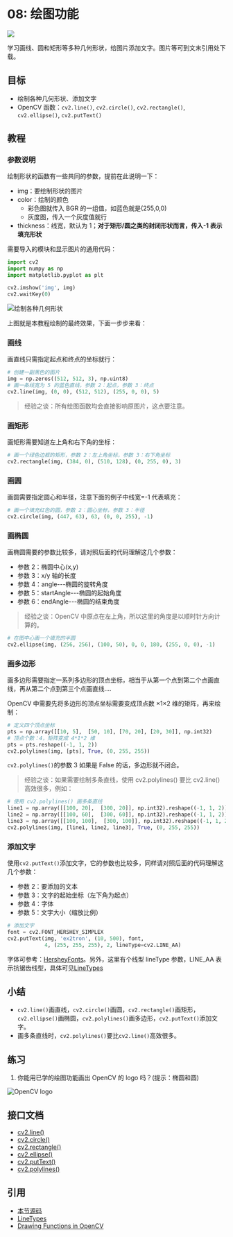 # 08: 绘图功能

![](http://cos.codec.wang/cv2_drawing_functions.jpg)

学习画线、圆和矩形等多种几何形状，给图片添加文字。图片等可到文末引用处下载。

## 目标

- 绘制各种几何形状、添加文字
- OpenCV 函数：`cv2.line()`, `cv2.circle()`, `cv2.rectangle()`, `cv2.ellipse()`, `cv2.putText()`

## 教程

### 参数说明

绘制形状的函数有一些共同的参数，提前在此说明一下：

- img：要绘制形状的图片
- color：绘制的颜色
  - 彩色图就传入 BGR 的一组值，如蓝色就是\(255,0,0\)
  - 灰度图，传入一个灰度值就行
- thickness：线宽，默认为 1；**对于矩形/圆之类的封闭形状而言，传入-1 表示填充形状**

需要导入的模块和显示图片的通用代码：

```python
import cv2
import numpy as np
import matplotlib.pyplot as plt

cv2.imshow('img', img)
cv2.waitKey(0)
```

![绘制各种几何形状](http://cos.codec.wang/cv2_drawing_functions.jpg)

上图就是本教程绘制的最终效果，下面一步步来看：

### 画线

画直线只需指定起点和终点的坐标就行：

```python
# 创建一副黑色的图片
img = np.zeros((512, 512, 3), np.uint8)
# 画一条线宽为 5 的蓝色直线，参数 2：起点，参数 3：终点
cv2.line(img, (0, 0), (512, 512), (255, 0, 0), 5)
```

> 经验之谈：所有绘图函数均会直接影响原图片，这点要注意。

### 画矩形

画矩形需要知道左上角和右下角的坐标：

```python
# 画一个绿色边框的矩形，参数 2：左上角坐标，参数 3：右下角坐标
cv2.rectangle(img, (384, 0), (510, 128), (0, 255, 0), 3)
```

### 画圆

画圆需要指定圆心和半径，注意下面的例子中线宽=-1 代表填充：

```python
# 画一个填充红色的圆，参数 2：圆心坐标，参数 3：半径
cv2.circle(img, (447, 63), 63, (0, 0, 255), -1)
```

### 画椭圆

画椭圆需要的参数比较多，请对照后面的代码理解这几个参数：

- 参数 2：椭圆中心\(x,y\)
- 参数 3：x/y 轴的长度
- 参数 4：angle---椭圆的旋转角度
- 参数 5：startAngle---椭圆的起始角度
- 参数 6：endAngle---椭圆的结束角度

> 经验之谈：OpenCV 中原点在左上角，所以这里的角度是以顺时针方向计算的。

```python
# 在图中心画一个填充的半圆
cv2.ellipse(img, (256, 256), (100, 50), 0, 0, 180, (255, 0, 0), -1)
```

### 画多边形

画多边形需要指定一系列多边形的顶点坐标，相当于从第一个点到第二个点画直线，再从第二个点到第三个点画直线....

OpenCV 中需要先将多边形的顶点坐标需要变成顶点数 ×1×2 维的矩阵，再来绘制：

```python
# 定义四个顶点坐标
pts = np.array([[10, 5],  [50, 10], [70, 20], [20, 30]], np.int32)
# 顶点个数：4，矩阵变成 4*1*2 维
pts = pts.reshape((-1, 1, 2))
cv2.polylines(img, [pts], True, (0, 255, 255))
```

`cv2.polylines()`的参数 3 如果是 False 的话，多边形就不闭合。

> 经验之谈：如果需要绘制多条直线，使用 cv2.polylines\(\) 要比 cv2.line\(\) 高效很多，例如：

```python
# 使用 cv2.polylines() 画多条直线
line1 = np.array([[100, 20],  [300, 20]], np.int32).reshape((-1, 1, 2))
line2 = np.array([[100, 60],  [300, 60]], np.int32).reshape((-1, 1, 2))
line3 = np.array([[100, 100],  [300, 100]], np.int32).reshape((-1, 1, 2))
cv2.polylines(img, [line1, line2, line3], True, (0, 255, 255))
```

### 添加文字

使用`cv2.putText()`添加文字，它的参数也比较多，同样请对照后面的代码理解这几个参数：

- 参数 2：要添加的文本
- 参数 3：文字的起始坐标（左下角为起点）
- 参数 4：字体
- 参数 5：文字大小（缩放比例）

```python
# 添加文字
font = cv2.FONT_HERSHEY_SIMPLEX
cv2.putText(img, 'ex2tron', (10, 500), font,
            4, (255, 255, 255), 2, lineType=cv2.LINE_AA)
```

字体可参考：[HersheyFonts](https://docs.opencv.org/4.0.0/d6/d6e/group__imgproc__draw.html#ga0f9314ea6e35f99bb23f29567fc16e11)。另外，这里有个线型 lineType 参数，LINE_AA 表示抗锯齿线型，具体可见[LineTypes](https://docs.opencv.org/3.3.1/d0/de1/group__core.html#gaf076ef45de481ac96e0ab3dc2c29a777)

## 小结

- `cv2.line()`画直线，`cv2.circle()`画圆，`cv2.rectangle()`画矩形，`cv2.ellipse()`画椭圆，`cv2.polylines()`画多边形，`cv2.putText()`添加文字。
- 画多条直线时，`cv2.polylines()`要比`cv2.line()`高效很多。

## 练习

1. 你能用已学的绘图功能画出 OpenCV 的 logo 吗？\(提示：椭圆和圆\)

![OpenCV logo](http://cos.codec.wang/cv2_draw_opencv_logo.jpg)

## 接口文档

- [cv2.line\(\)](https://docs.opencv.org/4.0.0/d6/d6e/group__imgproc__draw.html#ga7078a9fae8c7e7d13d24dac2520ae4a2)
- [cv2.circle\(\)](https://docs.opencv.org/4.0.0/d6/d6e/group__imgproc__draw.html#gaf10604b069374903dbd0f0488cb43670)
- [cv2.rectangle\(\)](https://docs.opencv.org/4.0.0/d6/d6e/group__imgproc__draw.html#ga07d2f74cadcf8e305e810ce8eed13bc9)
- [cv2.ellipse\(\)](https://docs.opencv.org/4.0.0/d6/d6e/group__imgproc__draw.html#ga28b2267d35786f5f890ca167236cbc69)
- [cv2.putText\(\)](https://docs.opencv.org/4.0.0/d6/d6e/group__imgproc__draw.html#ga5126f47f883d730f633d74f07456c576)
- [cv2.polylines\(\)](https://docs.opencv.org/4.0.0/d6/d6e/group__imgproc__draw.html#ga1ea127ffbbb7e0bfc4fd6fd2eb64263c)

## 引用

- [本节源码](https://github.com/codecwang/OpenCV-Python-Tutorial/tree/master/08-Drawing-Function)
- [LineTypes](https://docs.opencv.org/3.3.1/d0/de1/group__core.html#gaf076ef45de481ac96e0ab3dc2c29a777)
- [Drawing Functions in OpenCV](http://opencv-python-tutroals.readthedocs.io/en/latest/py_tutorials/py_gui/py_drawing_functions/py_drawing_functions.html)
